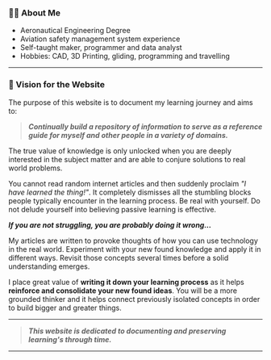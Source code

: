 ### :face_in_clouds: About Me

- Aeronautical Engineering Degree
- Aviation safety management system experience
- Self-taught maker, programmer and data analyst
- Hobbies: CAD, 3D Printing, gliding, programming and travelling

---

### :telescope: Vision for the Website

The purpose of this website is to document my learning journey and aims to:

> ***Continually build a repository of information to serve as a reference guide for myself and other people in a variety of domains.***

The true value of knowledge is only unlocked when you are deeply interested in the subject matter and are able to conjure solutions to real world problems.

You cannot read random internet articles and then suddenly proclaim *"I have learned the thing!"*. It completely dismisses all the stumbling blocks people typically encounter in the learning process. Be real with yourself. Do not delude yourself into believing passive learning is effective.

***If you are not struggling, you are probably doing it wrong...***

My articles are written to provoke thoughts of how you can use technology in the real world. Experiment with your new found knowledge and apply it in different ways. Revisit those concepts several times before a solid understanding emerges.

I place great value of **writing it down your learning process** as it helps **reinforce and consolidate your new found ideas**. You will be a more grounded thinker and it helps connect previously isolated concepts in order to build bigger and greater things.

---
> ***This website is dedicated to documenting and preserving learning's through time.***
---
